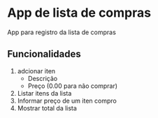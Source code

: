 # App de lista de compras

App para registro da lista de compras

## Funcionalidades
1. adcionar iten
    * Descrição
    * Preço (0.00 para não comprar)
2. Listar itens da lista
3. Informar preço de um iten compro 
5. Mostrar total da lista